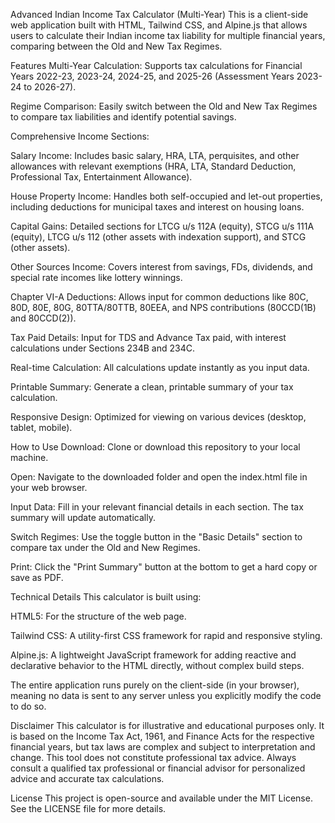 Advanced Indian Income Tax Calculator (Multi-Year)
This is a client-side web application built with HTML, Tailwind CSS, and Alpine.js that allows users to calculate their Indian income tax liability for multiple financial years, comparing between the Old and New Tax Regimes.

Features
Multi-Year Calculation: Supports tax calculations for Financial Years 2022-23, 2023-24, 2024-25, and 2025-26 (Assessment Years 2023-24 to 2026-27).

Regime Comparison: Easily switch between the Old and New Tax Regimes to compare tax liabilities and identify potential savings.

Comprehensive Income Sections:

Salary Income: Includes basic salary, HRA, LTA, perquisites, and other allowances with relevant exemptions (HRA, LTA, Standard Deduction, Professional Tax, Entertainment Allowance).

House Property Income: Handles both self-occupied and let-out properties, including deductions for municipal taxes and interest on housing loans.

Capital Gains: Detailed sections for LTCG u/s 112A (equity), STCG u/s 111A (equity), LTCG u/s 112 (other assets with indexation support), and STCG (other assets).

Other Sources Income: Covers interest from savings, FDs, dividends, and special rate incomes like lottery winnings.

Chapter VI-A Deductions: Allows input for common deductions like 80C, 80D, 80E, 80G, 80TTA/80TTB, 80EEA, and NPS contributions (80CCD(1B) and 80CCD(2)).

Tax Paid Details: Input for TDS and Advance Tax paid, with interest calculations under Sections 234B and 234C.

Real-time Calculation: All calculations update instantly as you input data.

Printable Summary: Generate a clean, printable summary of your tax calculation.

Responsive Design: Optimized for viewing on various devices (desktop, tablet, mobile).

How to Use
Download: Clone or download this repository to your local machine.

Open: Navigate to the downloaded folder and open the index.html file in your web browser.

Input Data: Fill in your relevant financial details in each section. The tax summary will update automatically.

Switch Regimes: Use the toggle button in the "Basic Details" section to compare tax under the Old and New Regimes.

Print: Click the "Print Summary" button at the bottom to get a hard copy or save as PDF.

Technical Details
This calculator is built using:

HTML5: For the structure of the web page.

Tailwind CSS: A utility-first CSS framework for rapid and responsive styling.

Alpine.js: A lightweight JavaScript framework for adding reactive and declarative behavior to the HTML directly, without complex build steps.

The entire application runs purely on the client-side (in your browser), meaning no data is sent to any server unless you explicitly modify the code to do so.

Disclaimer
This calculator is for illustrative and educational purposes only. It is based on the Income Tax Act, 1961, and Finance Acts for the respective financial years, but tax laws are complex and subject to interpretation and change. This tool does not constitute professional tax advice. Always consult a qualified tax professional or financial advisor for personalized advice and accurate tax calculations.

License
This project is open-source and available under the MIT License. See the LICENSE file for more details.
